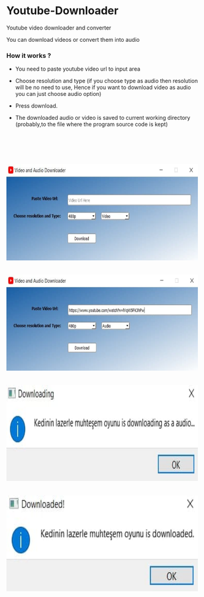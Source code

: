# Youtube-Downloader
Youtube video downloader and converter



You can download videos or convert them into audio 

### How it works ?

* You need to paste youtube video url to input area

* Choose resolution and type (if you choose type as audio then resolution will be no need to use, Hence if you want to download video as audio you can just choose audio option)

* Press download.

* The downloaded audio or video is saved to current working directory (probably,to the file where the program source code is kept)


<br></br>
<br></br>

<div><img src="https://github.com/ErdalNayir/Youtube-Downloader/blob/main/pytube/photo1.jpg" height="250" width="500" /></div>
<br></br>
<div><img src="https://github.com/ErdalNayir/Youtube-Downloader/blob/main/pytube/photo2.jpg" height="250" width="500" /></div> 
<br></br>
<div><img src="https://github.com/ErdalNayir/Youtube-Downloader/blob/main/pytube/photo3.jpg" height="250" width="500" /></div>
<br></br>
<div><img src="https://github.com/ErdalNayir/Youtube-Downloader/blob/main/pytube/photo4.jpg" height="250" width="500" /></div>


<br></br>
